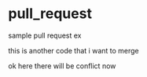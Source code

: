 # pull_request

sample pull request ex

this is another code that i want to merge

ok here there will be conflict now
